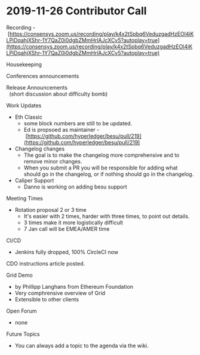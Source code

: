 # 2019-11-26 Contributor Call

Recording - [https://consensys.zoom.us/recording/play/k4x2tSpbq6VeduzgadHzEOl4iKLPiDqahjXShr-1Y7QaZ0i0dgbZMmHrlAJcXCv5?autoplay=true](https://consensys.zoom.us/recording/play/k4x2tSpbq6VeduzgadHzEOl4iKLPiDqahjXShr-1Y7QaZ0i0dgbZMmHrlAJcXCv5?autoplay=true)

Housekeeping

Conferences announcements

Release Announcements  
  (short discussion about difficulty bomb)  
  
Work Updates

- Eth Classic
  - some block numbers are still to be updated.
  - Ed is propsoed as maintainer - [https://github.com/hyperledger/besu/pull/219](https://github.com/hyperledger/besu/pull/219)
- Changelog changes
  - The goal is to make the changelog more comprehensive and to remove minor changes.
  - When you submit a PR you will be responsible for adding what should go in the changelog, or if nothing should go in the changelog.
- Caliper Support
  - Danno is working on adding besu support

Meeting Times

- Rotation proposal 2 or 3 time
  - It's easier with 2 times, harder with three times, to point out details.
  - 3 times make it more logistically difficult
  - 7 Jan call will be EMEA/AMER time

CI/CD

- Jenkins fully dropped, 100% CircleCI now

CDO instructions article posted.

Grid Demo

- by Phillipp Langhans from Ethereum Foundation
- Very comphrensive overview of Grid
- Extensible to other clients

Open Forum

- none

Future Topics

- You can always add a topic to the agenda via the wiki.